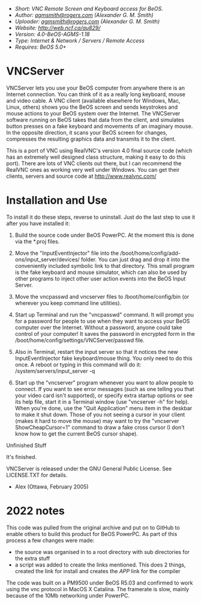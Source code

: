 - _Short: VNC Remote Screen and Keyboard access for BeOS._
- _Author: agmsmith@rogers.com (Alexander G. M. Smith)_
- _Uploader: agmsmith@rogers.com (Alexander G. M. Smith)_
- _Website: http://web.ncf.ca/au829/_
- _Version: 4.0-BeOS-AGMS-1.18_
- _Type: Internet & Network / Servers / Remote Access_
- _Requires: BeOS 5.0+_

# VNCServer

VNCServer lets you use your BeOS computer from anywhere there is an Internet 
connection.  You can think of it as a really long keyboard, mouse and video 
cable.  A VNC client (available elsewhere for Windows, Mac, Linux, others) 
shows you the BeOS screen and sends keystrokes and mouse actions to your 
BeOS system over the Internet.  The VNCServer software running on BeOS takes 
that data from the client, and simulates button presses on a fake keyboard 
and movements of an imaginary mouse.  In the opposite direction, it 
scans your BeOS screen for changes, compresses the resulting graphics data 
and transmits it to the client.

This is a port of VNC using RealVNC's version 4.0 final source code (which 
has an extremely well designed class structure, making it easy to do 
this port).  There are lots of VNC clients out there, but I can recommend 
the RealVNC ones as working very well under Windows.  You can get their 
clients, servers and source code at http://www.realvnc.com/

# Installation and Use

To install it do these steps, reverse to uninstall.  Just do the last step to use it after you have installed it:

1.  Build the source code under BeOS PowerPC. At the moment this is done via 
the *.proj files.

2.  Move the "InputEventInjector" file into the /boot/home/config/add-ons/input_server/devices/ folder.  You can just drag and drop it into the 
conveniently included symbolic link to that directory.  This small program is 
the fake keyboard and mouse simulator, which can also be used by other 
programs to inject other user action events into the BeOS Input Server.

3.  Move the vncpasswd and vncserver files to /boot/home/config/bin (or wherever you keep command line utilities).

4.  Start up Terminal and run the "vncpasswd" command.  It will prompt you for a password for people to use when they want to access your BeOS computer over the Internet.  Without a password, anyone could take control of your computer!  It saves the password in encrypted form in the /boot/home/config/settings/VNCServer/passwd file.

5.  Also in Terminal, restart the input server so that it notices the new InputEventInjector fake keyboard/mouse thing.  You only need to do this once.  A reboot or typing in this command will do it:
/system/servers/input_server -q

6.  Start up the "vncserver" program whenever you want to allow people to connect.  If you want to see error messages (such as one telling you that your video card isn't supported), or specify extra startup options or see its help file, start it in a Terminal window (use "vncserver -h" for help).  When you're done, use the "Quit Application" menu item in the deskbar to make it shut down.  Those of you not seeing a cursor in your client (makes it hard to move the mouse) may want to try the "vncserver ShowCheapCursor=1" command to draw a fake cross cursor (I don't know how to get the current BeOS cursor shape).

Unfinished Stuff

It's finished.

VNCServer is released under the GNU General Public License.  See LICENSE.TXT for details.

- Alex (Ottawa, February 2005)

# 2022 notes
This code was pulled from the original archive and put on to GitHub to enable 
others to build this product for BeOS PowerPC. As part of this process a few
changes were made:

* the source was organised in to a root directory with sub directories for the extra stuff
* a script was added to create the links mentioned. This does 2 things, created the link for install and creates the _APP_ link for the compiler

The code was built on a PM9500 under BeOS R5.03 and confirmed to work using 
the vnc protocol in MacOS X Catalina. The framerate is slow, mainly because 
of the 10Mb networking under PowerPC.

